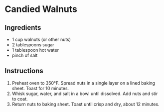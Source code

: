 # Candied Walnuts

## Ingredients

- 1 cup walnuts (or other nuts)
- 2 tablespoons sugar
- 1 tablespoon hot water
- pinch of salt

## Instructions

1. Preheat oven to 350°F. Spread nuts in a single layer on a lined baking sheet. Toast for 10 minutes.
2. Whisk sugar, water, and salt in a bowl until dissolved. Add nuts and stir to coat.
3. Return nuts to baking sheet. Toast until crisp and dry, about 12 minutes.
